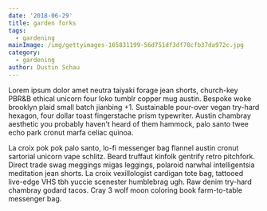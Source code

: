 ```yaml
---
date: '2018-06-29'
title: garden forks
tags:
  - gardening
mainImage: /img/gettyimages-165831199-56d751df3df78cfb37da972c.jpg
category:
  - gardening
author: Dustin Schau
---
```

Lorem ipsum dolor amet neutra taiyaki forage jean shorts, church-key PBR&B ethical unicorn four loko tumblr copper mug austin. Bespoke woke brooklyn plaid small batch jianbing +1. Sustainable pour-over vegan try-hard hexagon, four dollar toast fingerstache prism typewriter. Austin chambray aesthetic you probably haven't heard of them hammock, palo santo twee echo park cronut marfa celiac quinoa.



La croix pok pok palo santo, lo-fi messenger bag flannel austin cronut sartorial unicorn vape schlitz. Beard truffaut kinfolk gentrify retro pitchfork. Direct trade swag meggings migas leggings, polaroid narwhal intelligentsia meditation jean shorts. La croix vexillologist cardigan tote bag, tattooed live-edge VHS tbh yuccie scenester humblebrag ugh. Raw denim try-hard chambray godard tacos. Cray 3 wolf moon coloring book farm-to-table messenger bag.
